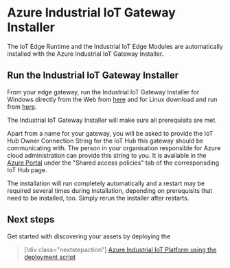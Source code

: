 
# Azure Industrial IoT Gateway Installer

The IoT Edge Runtime and the Industrial IoT Edge Modules are automatically installed with the Azure Industrial IoT Gateway Installer.

## Run the Industrial IoT Gateway Installer

From your edge gateway, run the Industrial IoT Gateway Installer for Windows directly from the Web from [here](https://github.com/Azure/Industrial-IoT-Gateway-Installer/raw/master/Releases/Windows/setup.exe) and for Linux download and run from [here](https://github.com/Azure/Industrial-IoT-Gateway-Installer/raw/master/Releases/Linux.zip).

The Industrial IoT Gateway Installer will make sure all prerequisits are met.

Apart from a name for your gateway, you will be asked to provide the IoT Hub Owner Connection String for the IoT Hub this gateway should be communicating with. The person in your organisation responsible for Azure cloud administration can provide this string to you. It is available in the [Azure Portal](portal.azure.com) under the "Shared access policies" tab of the corresponsding IoT Hub page.

The installation will run completely automatically and a restart may be required several times during installation, depending on prerequisits that need to be installed, too. Simply rerun the installer after restarts.

## Next steps

Get started with discovering your assets by deploying the
> [!div class="nextstepaction"]
> [Azure Industrial IoT Platform using the deployment script](../deploy/howto-deploy-all-in-one.md)